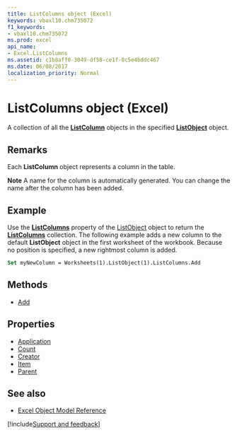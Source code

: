 ```yaml
---
title: ListColumns object (Excel)
keywords: vbaxl10.chm735072
f1_keywords:
- vbaxl10.chm735072
ms.prod: excel
api_name:
- Excel.ListColumns
ms.assetid: c1b8aff0-3049-df58-ce1f-0c5e4bddc467
ms.date: 06/08/2017
localization_priority: Normal
---
```



# ListColumns object (Excel)

A collection of all the  **[ListColumn](Excel.ListColumn.md)** objects in the specified **[ListObject](Excel.ListObject.md)** object.


## Remarks

 Each **ListColumn** object represents a column in the table.


 **Note**  A name for the column is automatically generated. You can change the name after the column has been added.


## Example

Use the  **[ListColumns](Excel.ListObject.ListColumns.md)** property of the [ListObject](Excel.ListObject.md) object to return the **[ListColumns](Excel.ListColumns.md)** collection. The following example adds a new column to the default **ListObject** object in the first worksheet of the workbook. Because no position is specified, a new rightmost column is added.


```vb
Set myNewColumn = Worksheets(1).ListObject(1).ListColumns.Add
```


## Methods

- [Add](Excel.ListColumns.Add.md)

## Properties

- [Application](Excel.ListColumns.Application.md)
- [Count](Excel.ListColumns.Count.md)
- [Creator](Excel.ListColumns.Creator.md)
- [Item](Excel.ListColumns.Item.md)
- [Parent](Excel.ListColumns.Parent.md)

## See also

- [Excel Object Model Reference](overview/Excel/object-model.md)

[!include[Support and feedback](~/includes/feedback-boilerplate.md)]
